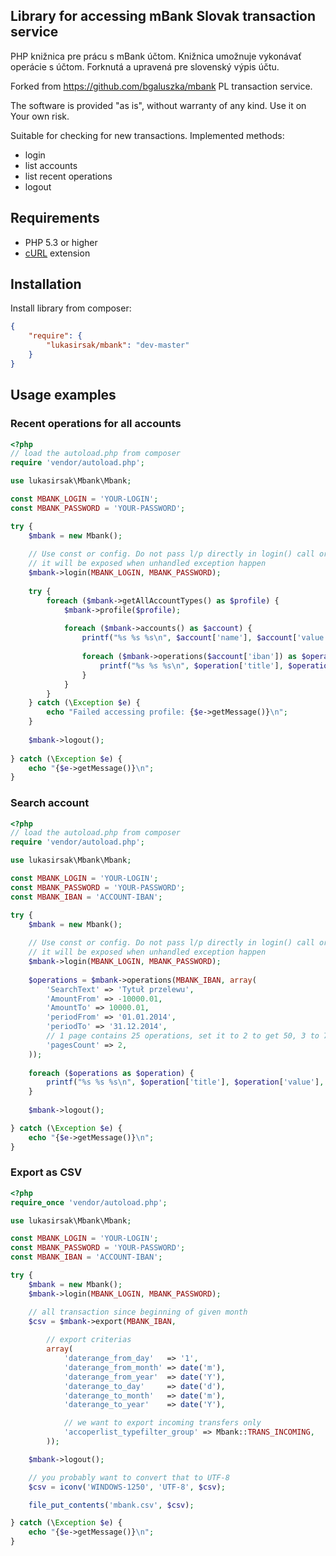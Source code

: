 ## Library for accessing mBank Slovak transaction service

PHP knižnica pre prácu s mBank účtom. Knižnica umožnuje vykonávať operácie s účtom. Forknutá a upravená pre slovenský výpis účtu.

Forked from https://github.com/bgaluszka/mbank PL transaction service.

The software is provided "as is", without warranty of any kind. Use it on Your own risk.

Suitable for checking for new transactions. Implemented methods:

* login
* list accounts
* list recent operations
* logout

## Requirements

* PHP 5.3 or higher
* [cURL](http://www.php.net/manual/book.curl.php) extension

## Installation

Install library from composer:

```json
{
    "require": {
        "lukasirsak/mbank": "dev-master"
    }
}
```

## Usage examples

### Recent operations for all accounts

```php
<?php
// load the autoload.php from composer
require 'vendor/autoload.php';

use lukasirsak\Mbank\Mbank;

const MBANK_LOGIN = 'YOUR-LOGIN';
const MBANK_PASSWORD = 'YOUR-PASSWORD';

try {
    $mbank = new Mbank();
    
    // Use const or config. Do not pass l/p directly in login() call or
    // it will be exposed when unhandled exception happen 
   	$mbank->login(MBANK_LOGIN, MBANK_PASSWORD);
    
    try {
        foreach ($mbank->getAllAccountTypes() as $profile) {
            $mbank->profile($profile);
        
            foreach ($mbank->accounts() as $account) {
                printf("%s %s %s\n", $account['name'], $account['value'], $account['currency']);
        
                foreach ($mbank->operations($account['iban']) as $operation) {
                	printf("%s %s %s\n", $operation['title'], $operation['value'], $operation['currency']);
                }
            }
        }
    } catch (\Exception $e) {
        echo "Failed accessing profile: {$e->getMessage()}\n";
    }
    
    $mbank->logout();
    
} catch (\Exception $e) {
	echo "{$e->getMessage()}\n";
}
```

### Search account

```php
<?php
// load the autoload.php from composer
require 'vendor/autoload.php';

use lukasirsak\Mbank\Mbank;

const MBANK_LOGIN = 'YOUR-LOGIN';
const MBANK_PASSWORD = 'YOUR-PASSWORD';
const MBANK_IBAN = 'ACCOUNT-IBAN';

try {
    $mbank = new Mbank();
    
    // Use const or config. Do not pass l/p directly in login() call or
    // it will be exposed when unhandled exception happen 
   	$mbank->login(MBANK_LOGIN, MBANK_PASSWORD);
    
    $operations = $mbank->operations(MBANK_IBAN, array(
        'SearchText' => 'Tytuł przelewu',
        'AmountFrom' => -10000.01,
        'AmountTo' => 10000.01,
        'periodFrom' => '01.01.2014',
        'periodTo' => '31.12.2014',
        // 1 page contains 25 operations, set it to 2 to get 50, 3 to 75 and so on
        'pagesCount' => 2,
    ));
    
    foreach ($operations as $operation) {
        printf("%s %s %s\n", $operation['title'], $operation['value'], $operation['currency']);
    }
    
    $mbank->logout();

} catch (\Exception $e) {
	echo "{$e->getMessage()}\n";
}
```

### Export as CSV

```php
<?php
require_once 'vendor/autoload.php';

use lukasirsak\Mbank\Mbank;

const MBANK_LOGIN = 'YOUR-LOGIN';
const MBANK_PASSWORD = 'YOUR-PASSWORD';
const MBANK_IBAN = 'ACCOUNT-IBAN';

try {
	$mbank = new Mbank();
	$mbank->login(MBANK_LOGIN, MBANK_PASSWORD);

	// all transaction since beginning of given month
	$csv = $mbank->export(MBANK_IBAN,
		
		// export criterias
		array(
			'daterange_from_day'   => '1',
			'daterange_from_month' => date('m'),
			'daterange_from_year'  => date('Y'),
			'daterange_to_day'     => date('d'),
			'daterange_to_month'   => date('m'),
			'daterange_to_year'    => date('Y'),

		    // we want to export incoming transfers only
		    'accoperlist_typefilter_group' => Mbank::TRANS_INCOMING,
		));

	$mbank->logout();

	// you probably want to convert that to UTF-8
	$csv = iconv('WINDOWS-1250', 'UTF-8', $csv);

    file_put_contents('mbank.csv', $csv);

} catch (\Exception $e) {
	echo "{$e->getMessage()}\n";
}
```